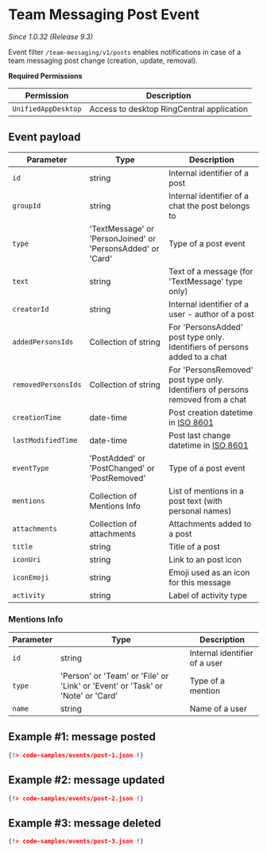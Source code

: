 # Team Messaging Post Event

*Since 1.0.32 (Release 9.3)*

Event filter `/team-messaging/v1/posts` enables notifications in case of a team messaging post change (creation, update, removal).

**Required Permissions**

| Permission     | Description           |
|----------------|-----------------------|
| `UnifiedAppDesktop`| Access to desktop RingCentral application |

## Event payload

| Parameter | Type | Description |
|-----------|------|-------------|
| `id` | string | Internal identifier of a post |
| `groupId` | string | Internal identifier of a chat the post belongs to |
| `type` | 'TextMessage' or 'PersonJoined' or 'PersonsAdded' or 'Card' | Type of a post event |
| `text` | string | Text of a message (for 'TextMessage' type only) |
| `creatorId` |string| Internal identifier of a user - author of a post |
| `addedPersonsIds`| Collection of string | For 'PersonsAdded' post type only. Identifiers of persons added to a chat|
| `removedPersonsIds`| Collection of string | For 'PersonsRemoved' post type only. Identifiers of persons removed from a chat|
| `creationTime` | date-time | Post creation datetime in [ISO 8601](https://en.wikipedia.org/wiki/ISO_8601) |
| `lastModifiedTime`| date-time | Post last change datetime in [ISO 8601](https://en.wikipedia.org/wiki/ISO_8601) |
| `eventType` | 'PostAdded' or 'PostChanged' or 'PostRemoved' | Type of a post event |
| `mentions` | Collection of Mentions Info | List of mentions in a post text (with personal names) |
| `attachments`| Collection of attachments| Attachments added to a post |
| `title` | string | Title of a post |
| `iconUri` | string | Link to an post icon |
| `iconEmoji` | string | Emoji used as an icon for this message |
| `activity`  | string | Label of activity type |

### Mentions Info

| Parameter | Type | Description |
|-----------|------|-------------|
| `id` | string | Internal identifier of a user |
| `type` | 'Person' or 'Team' or 'File' or 'Link' or 'Event' or 'Task' or 'Note' or 'Card'| Type of a mention |
| `name` | string | Name of a user |


## Example #1: message posted

```json
{!> code-samples/events/post-1.json !}
```

## Example #2: message updated

```json
{!> code-samples/events/post-2.json !}
```

## Example #3: message deleted

```json
{!> code-samples/events/post-3.json !}
```
